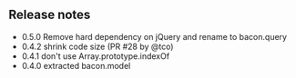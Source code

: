 ## Release notes

- 0.5.0 Remove hard dependency on jQuery and rename to bacon.query
- 0.4.2 shrink code size (PR #28 by @tco)
- 0.4.1 don't use Array.prototype.indexOf
- 0.4.0 extracted bacon.model
